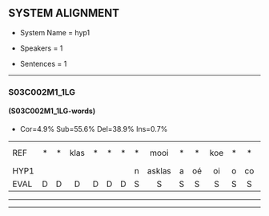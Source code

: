 
## SYSTEM ALIGNMENT

- System Name = hyp1

- Speakers = 1

- Sentences = 1

---

### S03C002M1_1LG

#### (S03C002M1_1LG-words)

- Cor=4.9%	Sub=55.6%	Del=38.9%	Ins=0.7%

|  |  |  |  |  |  |  |  |  |  |  |  |  |  |  |  |  |  |  |  |  |  |  |  |  |  |  |  |  |  |  |  |  |  |  |  |  |  |  |  |  |  |  |  |  |  |  |  |  |  |  |  |  |  |  |  |  |  |  |  |  |  |  |  |  |  |  |  |  |  |  |  |  |  |  |  |  |  |  |  |  |  |  |  |  |  |  |  |  |  |  |  |  |  |  |  |  |  |  |  |  |  |  |  |  |  |  |  |  |  |  |  |  |  |  |  |  |  |  |  |  |  |  |  |  |  |  |  |  |  |  |  |  |  |  |  |  |  |  |  |  |  |  |  |  |
|:--- |:---:|:---:|:---:|:---:|:---:|:---:|:---:|:---:|:---:|:---:|:---:|:---:|:---:|:---:|:---:|:---:|:---:|:---:|:---:|:---:|:---:|:---:|:---:|:---:|:---:|:---:|:---:|:---:|:---:|:---:|:---:|:---:|:---:|:---:|:---:|:---:|:---:|:---:|:---:|:---:|:---:|:---:|:---:|:---:|:---:|:---:|:---:|:---:|:---:|:---:|:---:|:---:|:---:|:---:|:---:|:---:|:---:|:---:|:---:|:---:|:---:|:---:|:---:|:---:|:---:|:---:|:---:|:---:|:---:|:---:|:---:|:---:|:---:|:---:|:---:|:---:|:---:|:---:|:---:|:---:|:---:|:---:|:---:|:---:|:---:|:---:|:---:|:---:|:---:|:---:|:---:|:---:|:---:|:---:|:---:|:---:|:---:|:---:|:---:|:---:|:---:|:---:|:---:|:---:|:---:|:---:|:---:|:---:|:---:|:---:|:---:|:---:|:---:|:---:|:---:|:---:|:---:|:---:|:---:|:---:|:---:|:---:|:---:|:---:|:---:|:---:|:---:|:---:|:---:|:---:|:---:|:---:|:---:|:---:|:---:|:---:|:---:|:---:|:---:|:---:|:---:|:---:|:---:|:---:|
| REF | * | * | klas | * | * | * | * | mooi | * | * | koe | * | * | * | arm | * | * | * | * | * | groei | groei | * | * | * | * | * | * | * | strand |  | * | bed | * | eerst | voor | * | * | draai | * | * | * | sjaal | * | * | * | * | herfst | * | * | duur | * | * | * | * | straat | * | * | * | * | * | * | leeuw | clown | * | * | * | * | * | * | * | * | * | hoek | * | * | * | * | * | krant | * | * | hout | * | vriend | * | gauw | chips | * | * | * | * | *(gips) | * | * | groen | * | * | feest | * | * | reis | jas | * | huis | paard | * | * | * | vijf | muts | * | * | * | * | nieuw | kind | * | * | * | * | bang | oog | * | * | * | zacht | * | * | schoen | * | * | plas | * | * | neus | * | * | * | knoop | plank | * | * | plank |
| HYP1 |  |  |  |  |  |  | n | asklas | a | oé | oi | o | co | aem | arm |  |  |  |  |  | eu | ohe | r | oi | groi | groi | s | a | aht | strand | de | eit | bet | erest | eerst | voor |  |  |  |  |  |  |  |  |  |  |  |  |  |  |  |  |  | de | aidrai | hev | civ | al | shal | ge | gerst | gerfst | d | urtuur | st | as | drut | el | ne | oh | o | e | gloe | ge | oh | ge | ook | ook | at | krant |  | e | aoush | hautv | vre | ed | vreen | g | ga | i | hu | es | geps | grene | oen | groen |  | eest | feest |  |  |  |  |  |  |  |  |  |  |  |  |  |  |  |  |  |  |  |  |  |  |  |  |  |  | r | usres | us | gus | art | uh | ne | be | nben | t | sacht | on | schoon | asplas | op | knop | a | ok | l |
| EVAL | D | D | D | D | D | D | S | S | S | S | S | S | S | S |  | D | D | D | D | D | S | S | S | S | S | S | S | S | S |  | I | S | S | S |  |  | D | D | D | D | D | D | D | D | D | D | D | D | D | D | D | D | D | S | S | S | S | S | S | S | S | S | S | S | S | S | S | S | S | S | S | S | S | S | S | S | S | S | S |  | D | S | S | S | S | S | S | S | S | S | S | S | S | S | S |  | D | S |  | D | D | D | D | D | D | D | D | D | D | D | D | D | D | D | D | D | D | D | D | D | D | D | D | D | D | S | S | S | S | S | S | S | S | S | S | S | S | S | S | S | S | S | S | S |
---

---
